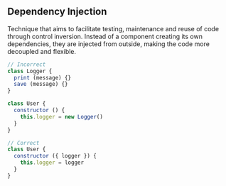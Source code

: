 ## Dependency Injection
Technique that aims to facilitate testing, maintenance and reuse of code through control inversion. Instead of a component creating its own dependencies, they are injected from outside, making the code more decoupled and flexible.
```js
// Incorrect
class Logger {
  print (message) {}
  save (message) {}
}

class User {
  constructor () {
    this.logger = new Logger()
  }
}

// Correct
class User {
  constructor ({ logger }) {
    this.logger = logger
  }
}
```